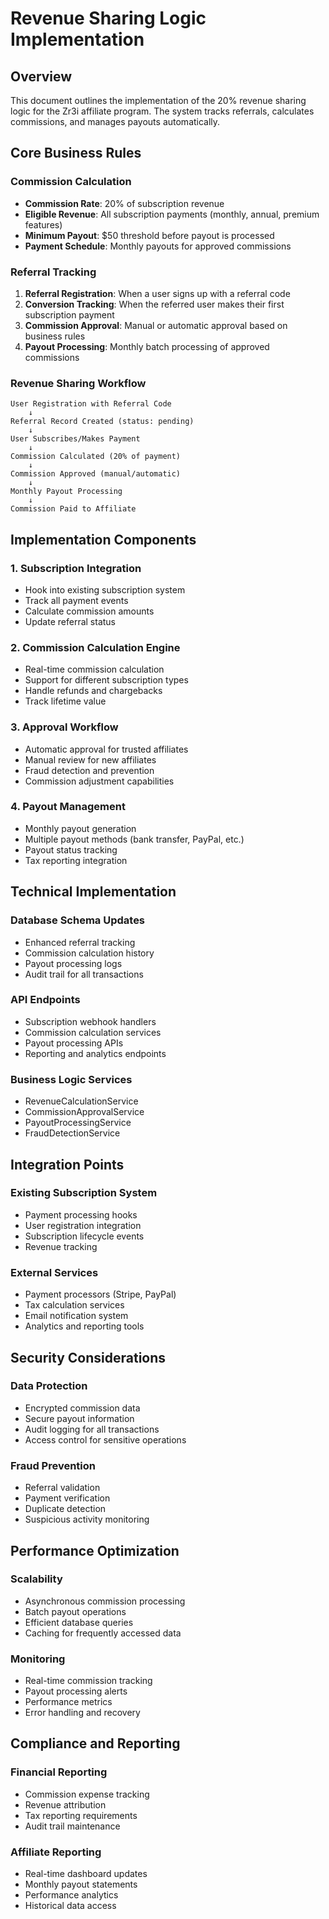# Revenue Sharing Logic Implementation

## Overview
This document outlines the implementation of the 20% revenue sharing logic for the Zr3i affiliate program. The system tracks referrals, calculates commissions, and manages payouts automatically.

## Core Business Rules

### Commission Calculation
- **Commission Rate**: 20% of subscription revenue
- **Eligible Revenue**: All subscription payments (monthly, annual, premium features)
- **Minimum Payout**: $50 threshold before payout is processed
- **Payment Schedule**: Monthly payouts for approved commissions

### Referral Tracking
1. **Referral Registration**: When a user signs up with a referral code
2. **Conversion Tracking**: When the referred user makes their first subscription payment
3. **Commission Approval**: Manual or automatic approval based on business rules
4. **Payout Processing**: Monthly batch processing of approved commissions

### Revenue Sharing Workflow
```
User Registration with Referral Code
    ↓
Referral Record Created (status: pending)
    ↓
User Subscribes/Makes Payment
    ↓
Commission Calculated (20% of payment)
    ↓
Commission Approved (manual/automatic)
    ↓
Monthly Payout Processing
    ↓
Commission Paid to Affiliate
```

## Implementation Components

### 1. Subscription Integration
- Hook into existing subscription system
- Track all payment events
- Calculate commission amounts
- Update referral status

### 2. Commission Calculation Engine
- Real-time commission calculation
- Support for different subscription types
- Handle refunds and chargebacks
- Track lifetime value

### 3. Approval Workflow
- Automatic approval for trusted affiliates
- Manual review for new affiliates
- Fraud detection and prevention
- Commission adjustment capabilities

### 4. Payout Management
- Monthly payout generation
- Multiple payout methods (bank transfer, PayPal, etc.)
- Payout status tracking
- Tax reporting integration

## Technical Implementation

### Database Schema Updates
- Enhanced referral tracking
- Commission calculation history
- Payout processing logs
- Audit trail for all transactions

### API Endpoints
- Subscription webhook handlers
- Commission calculation services
- Payout processing APIs
- Reporting and analytics endpoints

### Business Logic Services
- RevenueCalculationService
- CommissionApprovalService
- PayoutProcessingService
- FraudDetectionService

## Integration Points

### Existing Subscription System
- Payment processing hooks
- User registration integration
- Subscription lifecycle events
- Revenue tracking

### External Services
- Payment processors (Stripe, PayPal)
- Tax calculation services
- Email notification system
- Analytics and reporting tools

## Security Considerations

### Data Protection
- Encrypted commission data
- Secure payout information
- Audit logging for all transactions
- Access control for sensitive operations

### Fraud Prevention
- Referral validation
- Payment verification
- Duplicate detection
- Suspicious activity monitoring

## Performance Optimization

### Scalability
- Asynchronous commission processing
- Batch payout operations
- Efficient database queries
- Caching for frequently accessed data

### Monitoring
- Real-time commission tracking
- Payout processing alerts
- Performance metrics
- Error handling and recovery

## Compliance and Reporting

### Financial Reporting
- Commission expense tracking
- Revenue attribution
- Tax reporting requirements
- Audit trail maintenance

### Affiliate Reporting
- Real-time dashboard updates
- Monthly payout statements
- Performance analytics
- Historical data access

